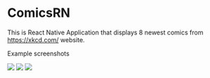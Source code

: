 # ComicsRN
This is React Native Application that displays 8 newest comics from https://xkcd.com/ website.

Example screenshots


![](https://scontent-waw1-1.xx.fbcdn.net/v/t1.15752-9/79304017_2508440926065516_6554352313987760128_n.jpg?_nc_cat=107&_nc_oc=AQmki2tm9ziRtOU-HQ_jUp6I3hkRfpo1HQ0B8pV6HMUfJlmGW_FkinisiftFMzhyDH8&_nc_ht=scontent-waw1-1.xx&oh=4e4c411c8cfdb8d5fe7213dff0835f97&oe=5E75F478)
![](https://scontent-waw1-1.xx.fbcdn.net/v/t1.15752-9/79943059_1350282065153635_3785340126062706688_n.jpg?_nc_cat=109&_nc_oc=AQl_z-dh4lP_MUl7rnFxJOHuT2_ybK3VOoex_COUDiTwelMChqSTfHZqGVrBFiZCUZA&_nc_ht=scontent-waw1-1.xx&oh=67a2a590aed3e711c5692cb558ac40ac&oe=5EB3C29C)
![](https://scontent-waw1-1.xx.fbcdn.net/v/t1.15752-9/79385628_2487443221378718_3962903196589883392_n.jpg?_nc_cat=104&_nc_oc=AQnXCL5fi2YmEHCEo7gAtROmKCIwdr2KOZ5THP_8MPxtrTYk43CXxolljxNZ81aF--o&_nc_ht=scontent-waw1-1.xx&oh=f69df0a54ae16f6ccbd4d8e635fda8ca&oe=5E75739F)
